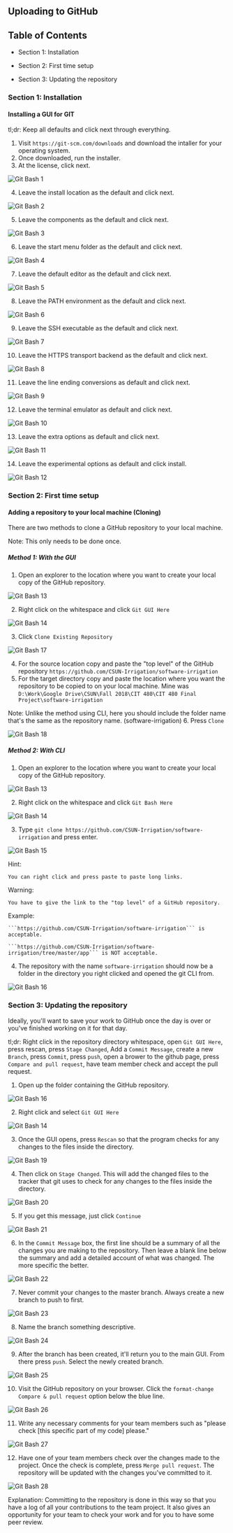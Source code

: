 ## Uploading to GitHub

## Table of Contents
- Section 1: Installation

- Section 2: First time setup

- Section 3: Updating the repository

### Section 1: Installation

#### Installing a GUI for GIT

tl;dr: Keep all defaults and click next through everything.

1. Visit ```https://git-scm.com/downloads``` and download the intaller for your operating system.
2. Once downloaded, run the installer.
3. At the license, click next.

  ![Git Bash 1](../markdown-images/git-guide/1.png)

4. Leave the install location as the default and click next.  

  ![Git Bash 2](../markdown-images/git-guide/2.png)

5. Leave the components as the default and click next.

  ![Git Bash 3](../markdown-images/git-guide/3.png)

6. Leave the start menu folder as the default and click next.

  ![Git Bash 4](../markdown-images/git-guide/4.png)

7. Leave the default editor as the default and click next.

  ![Git Bash 5](../markdown-images/git-guide/5.png)

8. Leave the PATH environment as the default and click next.

  ![Git Bash 6](../markdown-images/git-guide/6.png)

9. Leave the SSH executable as the default and click next.

  ![Git Bash 7](../markdown-images/git-guide/7.png)

10. Leave the HTTPS transport backend as the default and click next.

  ![Git Bash 8](../markdown-images/git-guide/8.png)

11. Leave the line ending conversions as default and click next.

  ![Git Bash 9](../markdown-images/git-guide/9.png)

12. Leave the terminal emulator as default and click next.

  ![Git Bash 10](../markdown-images/git-guide/10.png)

13. Leave the extra options as default and click next.

  ![Git Bash 11](../markdown-images/git-guide/11.png)

14. Leave the experimental options as default and click install.

  ![Git Bash 12](../markdown-images/git-guide/12.png)

### Section 2: First time setup

#### Adding a repository to your local machine (Cloning)

There are two methods to clone a GitHub repository to your local machine.

Note: This only needs to be done once.

##### Method 1: With the GUI

1. Open an explorer to the location where you want to create your local copy of the GitHub repository.

  ![Git Bash 13](../markdown-images/git-guide/13.png)

2. Right click on the whitespace and click ```Git GUI Here```

  ![Git Bash 14](../markdown-images/git-guide/14.png)

3. Click ```Clone Existing Repository```

  ![Git Bash 17](../markdown-images/git-guide/17.png)

4. For the source location copy and paste the "top level" of the GitHub repository ```https://github.com/CSUN-Irrigation/software-irrigation```
5. For the target directory copy and paste the location where you want the repository to be copied to on your local machine. Mine was ```D:\Work\Google Drive\CSUN\Fall 2018\CIT 480\CIT 480 Final Project\software-irrigation```

  Note: Unlike the method using CLI, here you should include the folder name that's the same as the repository name. (software-irrigation)
6. Press ```Clone```

  ![Git Bash 18](../markdown-images/git-guide/18.png)

##### Method 2: With CLI

1. Open an explorer to the location where you want to create your local copy of the GitHub repository.

  ![Git Bash 13](../markdown-images/git-guide/13.png)

2. Right click on the whitespace and click ```Git Bash Here```

  ![Git Bash 14](../markdown-images/git-guide/14.png)

3. Type ```git clone https://github.com/CSUN-Irrigation/software-irrigation``` and press enter.

  ![Git Bash 15](../markdown-images/git-guide/15.png)


  Hint:

  ```
  You can right click and press paste to paste long links.
  ```

  Warning:

  ```
  You have to give the link to the "top level" of a GitHub repository.
  ```

  Example:

  ```
  ```https://github.com/CSUN-Irrigation/software-irrigation``` is acceptable.

  ```https://github.com/CSUN-Irrigation/software-irrigation/tree/master/app``` is NOT acceptable.
  ```

4. The repository with the name ```software-irrigation``` should now be a folder in the directory you right clicked and opened the git CLI from.

  ![Git Bash 16](../markdown-images/git-guide/16.png)

### Section 3: Updating the repository
Ideally, you'll want to save your work to GitHub once the day is over or you've finished working on it for that day.

tl;dr: Right click in the repository directory whitespace, open ```Git GUI Here```, press rescan, press ```Stage Changed```, Add a ```Commit Message```, create a new ```Branch```, press ```Commit```, press ```push```, open a brower to the github page, press ```Compare and pull request```, have team member check and accept the pull request.   

1. Open up the folder containing the GitHub repository.

![Git Bash 16](../markdown-images/git-guide/16.png)

2. Right click and select ```Git GUI Here```

![Git Bash 14](../markdown-images/git-guide/14.png)

3. Once the GUI opens, press ```Rescan``` so that the program checks for any changes to the files inside the directory.

![Git Bash 19](../markdown-images/git-guide/19.png)

4. Then click on ```Stage Changed```. This will add the changed files to the tracker that git uses to check for any changes to the files inside the directory.

![Git Bash 20](../markdown-images/git-guide/20.png)

5. If you get this message, just click ```Continue```

![Git Bash 21](../markdown-images/git-guide/21.png)

6. In the ```Commit Message``` box, the first line should be a summary of all the changes you are making to the repository. Then leave a blank line below the summary and add a detailed account of what was changed. The more specific the better.

![Git Bash 22](../markdown-images/git-guide/22.png)

7. Never commit your changes to the master branch. Always create a new branch to push to first.

![Git Bash 23](../markdown-images/git-guide/23.png)

8. Name the branch something descriptive.

![Git Bash 24](../markdown-images/git-guide/24.png)

9. After the branch has been created, it'll return you to the main GUI. From there press ```push```. Select the newly created branch.

![Git Bash 25](../markdown-images/git-guide/25.png)

10. Visit the GitHub repository on your browser. Click the ```format-change Compare & pull request``` option below the blue line.

![Git Bash 26](../markdown-images/git-guide/26.png)

11. Write any necessary comments for your team members such as "please check [this specific part of my code] please."

![Git Bash 27](../markdown-images/git-guide/27.png)

12. Have one of your team members check over the changes made to the project. Once the check is complete, press ```Merge pull request```. The repository will be updated with the changes you've committed to it.

![Git Bash 28](../markdown-images/git-guide/28.png)

Explanation: Committing to the repository is done in this way so that you have a log of all your contributions to the team project. It also gives an opportunity for your team to check your work and for you to have some peer review.
